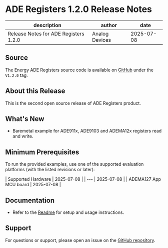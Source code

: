 # ADE Registers 1.2.0 Release Notes

| description | author | date |
| --- | --- | --- |
| Release Notes for ADE Registers 1.2.0 | Analog Devices | 2025-07-08 |

<!-- markdownlint-disable MD024 -->

## Source

The Energy ADE Registers source code is available on [GitHub](https://github.com/analogdevicesinc/energy-ade-registers.git) under the `V1.2.0` tag.

## About this Release

This is the second open source release of ADE Registers product.

## What's New

 - Baremetal example for ADE911x, ADE9103 and ADEMA12x registers read and write.

## Minimum Prerequisites

To run the provided examples, use one of the supported evaluation platforms (with the listed revisions or later):

| Supported Hardware | 2025-07-08 |
| --- | 2025-07-08 |
| ADEMA127 App MCU board | 2025-07-08 |


## Documentation

- Refer to the [Readme](../../readme.md) for setup and usage instructions.

## Support

For questions or support, please open an issue on the [GitHub repository](https://github.com/analogdevicesinc/energy-ade-registers/issues).